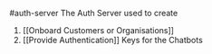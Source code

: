 #auth-server
The Auth Server used to create 
1. [[Onboard Customers or Organisations]]
2. [[Provide Authentication]] Keys for the Chatbots 